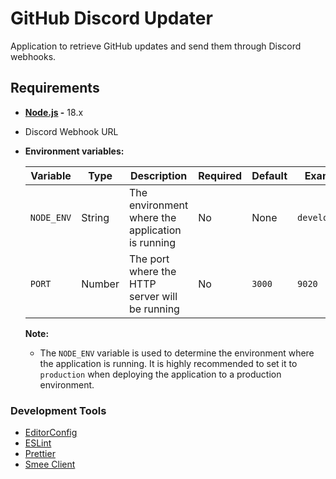 # GitHub Discord Updater

Application to retrieve GitHub updates and send them through Discord webhooks.

## Requirements

- **[Node.js](https://nodejs.org/en/) -** 18.x
- Discord Webhook URL
- **Environment variables:**

    | Variable   | Type   | Description                                                        | Required | Default | Example           |
    | ---------- | ------ | ------------------------------------------------------------------ | -------- | ------- | ----------------- |
    | `NODE_ENV` | String | The environment where the application is running                   | No       | None    | `development`     |
    | `PORT`     | Number | The port where the HTTP server will be running                     | No       | `3000`  | `9020`            |

    **Note:**

    - The `NODE_ENV` variable is used to determine the environment
      where the application is running. It is highly recommended
      to set it to `production` when deploying the application
      to a production environment.

### Development Tools

- [EditorConfig](https://editorconfig.org/)
- [ESLint](https://eslint.org/)
- [Prettier](https://prettier.io/)
- [Smee Client](https://smee.io/)
